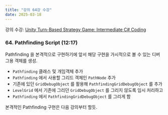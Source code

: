 ```yaml
---
title: "강의 64강 수강"
date: 2025-03-18
---
```


강의 수강: [Unity Turn-Based Strategy Game: Intermediate C# Coding](https://www.udemy.com/course/unity-turn-based-strategy/)

### 64. Pathfinding Script (12:17)

Pathfinding 을 본격적으로 구현하기에 앞서 해당 구현을 가시적으로 볼 수 있는 디버그용 객체를 생성.

- `Pathfinding` 클래스 및 개임객체 추가
- `Pathfinding` 에서 사용할 그리드 객체인 `PathNode` 추가
- 기존에 있던 `GridDebugObject` 를 활용해 `PathfindingGridDebugObject` 를 추가
- `LevelGrid` 에서 기존에 그리던 `GridDebugObject` 를 그리지 않도록 임시 처리하고
- `Pathfinding` 에서 `PathfindingGridDebugObject` 를 그리게 함

본격적인 Pathfinding 구현은 다음 강의부터 할듯.
